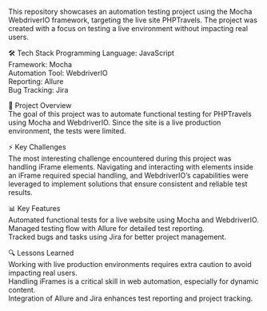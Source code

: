 This repository showcases an automation testing project using the Mocha WebdriverIO framework, targeting the live site PHPTravels. The project was created with a focus on testing a live environment without impacting real users.

🛠️ Tech Stack
Programming Language: JavaScript  
Framework: Mocha  
Automation Tool: WebdriverIO  
Reporting: Allure  
Bug Tracking: Jira  

🚀 Project Overview  
The goal of this project was to automate functional testing for PHPTravels using Mocha and WebdriverIO. Since the site is a live production environment, the tests were limited.

⚡ Key Challenges  
The most interesting challenge encountered during this project was handling iFrame elements. Navigating and interacting with elements inside an iFrame required special handling, and WebdriverIO’s capabilities were leveraged to implement solutions that ensure consistent and reliable test results.

📊 Key Features  
Automated functional tests for a live website using Mocha and WebdriverIO.  
Managed testing flow with Allure for detailed test reporting.  
Tracked bugs and tasks using Jira for better project management.  

🔍 Lessons Learned  
Working with live production environments requires extra caution to avoid impacting real users.  
Handling iFrames is a critical skill in web automation, especially for dynamic content.  
Integration of Allure and Jira enhances test reporting and project tracking.  
